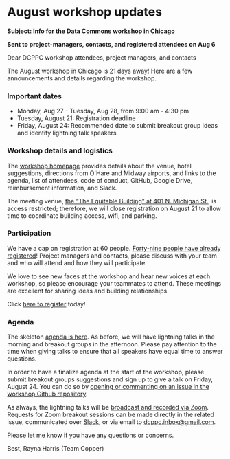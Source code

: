 # August workshop updates

**Subject: Info for the Data Commons workshop in Chicago**

**Sent to project-managers, contacts, and registered attendees on Aug 6**

Dear DCPPC workshop attendees, project managers, and contacts

The August workshop in Chicago is 21 days away! Here are a few announcements and details regarding the workshop.

### Important dates

- Monday, Aug 27 - Tuesday, Aug 28, from 9:00 am - 4:30 pm
- Tuesday, August 21: Registration deadline
- Friday, August 24: Recommended date to submit breakout group ideas and identify lightning talk speakers

### Workshop details and logistics

The [workshop homepage](http://nih-data-commons.us/2018-august-workshop/) provides details about the venue, hotel suggestions, directions from O'Hare and Midway airports, and links to the agenda, list of attendees, code of conduct, GitHub, Google Drive, reimbursement information, and Slack.

The meeting venue, [the “The Equitable Building” at 401 N. Michigan St.](https://www.google.com/maps/place/Equitable+Building,+401+N+Michigan+Ave,+Chicago,+IL+60611/data=!4m2!3m1!1s0x880e2caeb090f199:0x59416c1cc80ae2b7?sa=X&ved=0ahUKEwj7i_3umIHcAhXpg1QKHf8mDD8Q8gEIKDAA), is access restricted; therefore, we will close registration on August 21 to allow time to coordinate building access, wifi, and parking.

### Participation

We have a cap on registration at 60 people. [Forty-nine people have already registered](http://nih-data-commons.us/2018-august-workshop/attendees)! Project managers and contacts, please discuss with your team and who will attend and how they will participate. 

We love to see new faces at the workshop and hear new voices at each workshop, so please encourage your teammates to attend. These meetings are excellent for sharing ideas and building relationships.

Click [here to register](https://ti.to/dcppc/august-dcppc-workshop) today!

### Agenda

The skeleton [agenda is here](http://nih-data-commons.us/2018-august-workshop/agenda). As before, we will have lightning talks in the morning and breakout groups in the afternoon. Please pay attention to the time when giving talks to ensure that all speakers have equal time to answer questions. 

In order to have a finalize agenda at the start of the workshop, please submit breakout groups suggestions and sign up to give a talk on Friday, August 24. You can do so by [opening or commenting on an issue in the workshop Github repository](https://github.com/dcppc/2018-august-workshop/issues). 

As always, the lightning talks will be [broadcast and recorded via Zoom](https://zoom.us/j/364678101). Requests for Zoom breakout sessions can be made directly in the related issue, communicated over [Slack](http://bit.ly/DCPPCslack), or via email to <dcppc.inbox@gmail.com>.

Please let me know if you have any questions or concerns. 

Best,
Rayna Harris (Team Copper)
